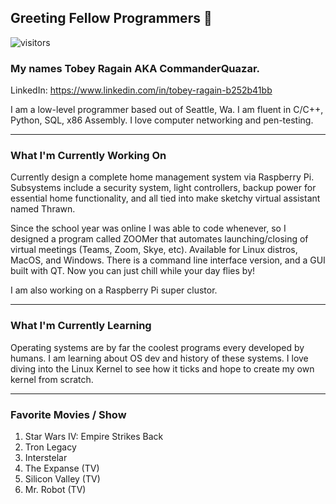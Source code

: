 ## Greeting Fellow Programmers 👋 
![visitors](https://visitor-badge.glitch.me/badge?page_id=page.id)

<!--
**CommanderQuazar/CommanderQuazar** is a ✨ _special_ ✨ repository because its `README.md` (this file) appears on your GitHub profile.

Here are some ideas to get you started:

- 🔭 I’m currently working on ...
- 🌱 I’m currently learning ...
- 👯 I’m looking to collaborate on ...
- 🤔 I’m looking for help with ...
- 💬 Ask me about ...
- 📫 How to reach me: ...
- 😄 Pronouns: ...
- ⚡ Fun fact: ...
-->

### My names Tobey Ragain AKA CommanderQuazar.
LinkedIn: https://www.linkedin.com/in/tobey-ragain-b252b41bb

I am a low-level programmer based out of Seattle, Wa. I am fluent in C/C++, Python, SQL, x86 Assembly.
I love computer networking and pen-testing.

<hr>

### What I'm Currently Working On

Currently design a complete home management system via Raspberry Pi. Subsystems include a security system,
light controllers, backup power for essential home functionality, and all tied into make sketchy virtual assistant named Thrawn. 

Since the school year was online I was able to code whenever, so I designed a program called ZOOMer that automates launching/closing
of virtual meetings (Teams, Zoom, Skye, etc). Available for Linux distros, MacOS, and Windows. There is a command line interface
version, and a GUI built with QT. Now you can just chill while your day flies by!

I am also working on a Raspberry Pi super clustor.

<hr>

### What I'm Currently Learning 

Operating systems are by far the coolest programs every developed by humans. I am learning about OS dev and history of these systems.
I love diving into the Linux Kernel to see how it ticks and hope to create my own kernel from scratch.

<hr>

### Favorite Movies / Show
1. Star Wars IV: Empire Strikes Back
2. Tron Legacy 
3. Interstelar
4. The Expanse (TV)
5. Silicon Valley (TV)
6. Mr. Robot (TV)
